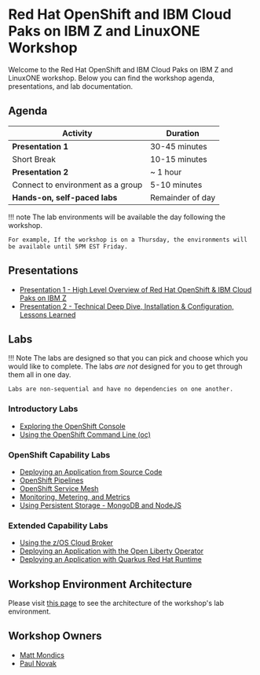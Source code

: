 # Red Hat OpenShift and IBM Cloud Paks on IBM Z and LinuxONE Workshop

Welcome to the Red Hat OpenShift and IBM Cloud Paks on IBM Z and LinuxONE workshop. Below you can find the workshop agenda, presentations, and lab documentation.

## Agenda

| Activity       | Duration     | 
| ---                  | ---           |
| **Presentation 1**              | 30-45 minutes   |
| Short Break   |        10-15 minutes      |
| **Presentation 2**           | ~ 1 hour      |
| Connect to environment as a group           | 5-10 minutes      |
| **Hands-on, self-paced labs**           | Remainder of day      |

!!! note
    The lab environments will be available the day following the workshop.

    For example, If the workshop is on a Thursday, the environments will be available until 5PM EST Friday.

## Presentations

* [Presentation 1 - High Level Overview of Red Hat OpenShift & IBM Cloud Paks on IBM Z](presentations/presentation1.pdf)
* [Presentation 2 - Technical Deep Dive, Installation & Configuration, Lessons Learned](presentations/presentation2.pdf)

## Labs

!!! Note
    The labs are designed so that you can pick and choose which you would like to complete. The labs *are not* designed for you to get through them all in one day.

    Labs are non-sequential and have no dependencies on one another.

### Introductory Labs

* [Exploring the OpenShift Console](lab001/lab001-1.md)
* [Using the OpenShift Command Line (oc)](lab002/lab002-1.md)

### OpenShift Capability Labs

* [Deploying an Application from Source Code](lab004/lab004-1.md)
* [OpenShift Pipelines](lab009/lab009-0.md)
* [OpenShift Service Mesh](lab010/lab010-1.md)
* [Monitoring, Metering, and Metrics](lab005/lab005-1.md)
* [Using Persistent Storage - MongoDB and NodeJS](lab006/lab006-1.md)

### Extended Capability Labs

* [Using the z/OS Cloud Broker](lab003/lab003-1.md)
* [Deploying an Application with the Open Liberty Operator](lab007/lab007-1.md)
* [Deploying an Application with Quarkus Red Hat Runtime](lab008/lab008-1.md)

## Workshop Environment Architecture

Please visit [this page](workshop-architecture.md) to see the architecture of the workshop's lab environment.

## Workshop Owners

* [Matt Mondics](mailto:matt.mondics@ibm.com)
* [Paul Novak](mailto:pwnovak@us.ibm.com)
